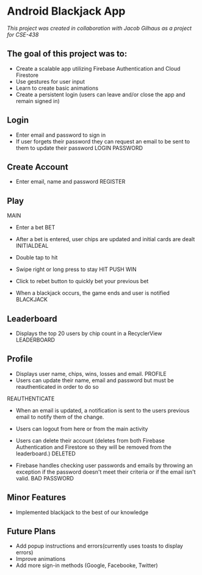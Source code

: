 # Android Blackjack App

_This project was created in collaboration with Jacob Gilhaus as a project for CSE-438_

## The goal of this project was to:
* Create a scalable app utilizing Firebase Authentication and Cloud Firestore
* Use gestures for user input
* Learn to create basic animations
* Create a persistent login (users can leave and/or close the app and remain signed in)


## Login
* Enter email and password to sign in
* If user forgets their password they can request an email to be sent to them to update their password
LOGIN
PASSWORD

## Create Account
* Enter email, name and password
REGISTER

## Play
MAIN
* Enter a bet
BET
* After a bet is entered, user chips are updated and initial cards are dealt
INITIALDEAL
* Double tap to hit
* Swipe right or long press to stay
HIT PUSH WIN

* Click to rebet button to quickly bet your previous bet
* When a blackjack occurs, the game ends and user is notified
BLACKJACK

## Leaderboard
* Displays the top 20 users by chip count in a RecyclerView
LEADERBOARD


## Profile
* Displays user name, chips, wins, losses and email.
PROFILE
* Users can update their name, email and password but must be reauthenticated in order to do so

REAUTHENTICATE
* When an email is updated, a notification is sent to the users previous email to notify them of the change.
* Users can logout from here or from the main activity
* Users can delete their account (deletes from both Firebase Authentication and Firestore so they will be removed from the leaderboard.)
DELETED

* Firebase handles checking user passwords and emails by throwing an exception if the password doesn't meet their criteria or if the email isn't valid.
BAD PASSWORD

## Minor Features
* Implemented blackjack to the best of our knowledge

## Future Plans
* Add popup instructions and errors(currently uses toasts to display errors)
* Improve animations
* Add more sign-in methods (Google, Facebooke, Twitter)

